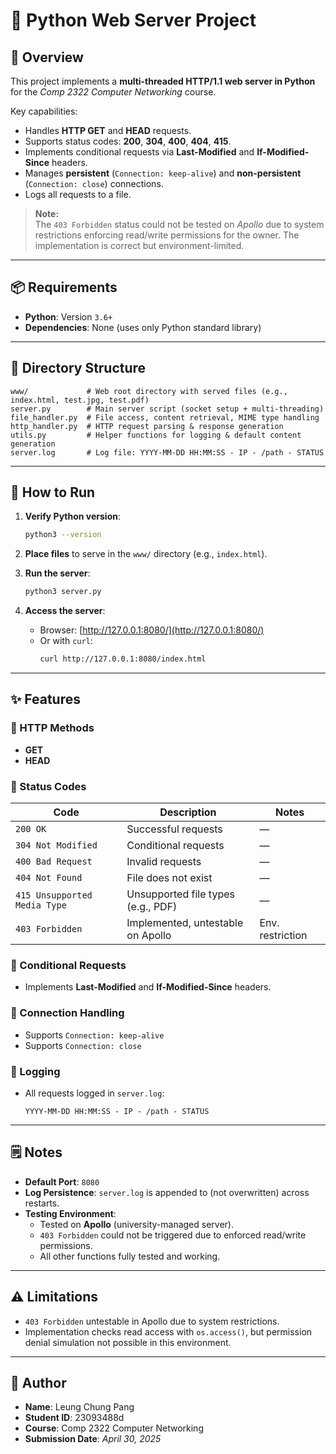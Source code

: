 # 🐍 Python Web Server Project

## 📖 Overview
This project implements a **multi-threaded HTTP/1.1 web server in Python** for the *Comp 2322 Computer Networking* course.  

Key capabilities:  
- Handles **HTTP GET** and **HEAD** requests.  
- Supports status codes: **200**, **304**, **400**, **404**, **415**.  
- Implements conditional requests via **Last-Modified** and **If-Modified-Since** headers.  
- Manages **persistent** (`Connection: keep-alive`) and **non-persistent** (`Connection: close`) connections.  
- Logs all requests to a file.  

> **Note:**  
> The `403 Forbidden` status could not be tested on *Apollo* due to system restrictions enforcing read/write permissions for the owner. The implementation is correct but environment-limited.

---

## 📦 Requirements
- **Python**: Version `3.6+`  
- **Dependencies**: None (uses only Python standard library)  

---

## 📂 Directory Structure
```
www/             # Web root directory with served files (e.g., index.html, test.jpg, test.pdf)
server.py        # Main server script (socket setup + multi-threading)
file_handler.py  # File access, content retrieval, MIME type handling
http_handler.py  # HTTP request parsing & response generation
utils.py         # Helper functions for logging & default content generation
server.log       # Log file: YYYY-MM-DD HH:MM:SS - IP - /path - STATUS
```

---

## 🚀 How to Run

1. **Verify Python version**:
   ```bash
   python3 --version
   ```

2. **Place files** to serve in the `www/` directory (e.g., `index.html`).  

3. **Run the server**:
   ```bash
   python3 server.py
   ```

4. **Access the server**:  
   - Browser: [http://127.0.0.1:8080/](http://127.0.0.1:8080/)  
   - Or with `curl`:
     ```bash
     curl http://127.0.0.1:8080/index.html
     ```

---

## ✨ Features

### 🔹 HTTP Methods
- **GET**
- **HEAD**

### 🔹 Status Codes
| Code | Description | Notes |
|------|-------------|-------|
| `200 OK` | Successful requests | — |
| `304 Not Modified` | Conditional requests | — |
| `400 Bad Request` | Invalid requests | — |
| `404 Not Found` | File does not exist | — |
| `415 Unsupported Media Type` | Unsupported file types (e.g., PDF) | — |
| `403 Forbidden` | Implemented, untestable on Apollo | Env. restriction |

### 🔹 Conditional Requests
- Implements **Last-Modified** and **If-Modified-Since** headers.

### 🔹 Connection Handling
- Supports `Connection: keep-alive`  
- Supports `Connection: close`

### 🔹 Logging
- All requests logged in `server.log`:
  ```
  YYYY-MM-DD HH:MM:SS - IP - /path - STATUS
  ```

---

## 🗒 Notes
- **Default Port**: `8080`  
- **Log Persistence**: `server.log` is appended to (not overwritten) across restarts.  
- **Testing Environment**:  
  - Tested on **Apollo** (university-managed server).  
  - `403 Forbidden` could not be triggered due to enforced read/write permissions.  
  - All other functions fully tested and working.

---

## ⚠️ Limitations
- `403 Forbidden` untestable in Apollo due to system restrictions.  
- Implementation checks read access with `os.access()`, but permission denial simulation not possible in this environment.

---

## 👤 Author
- **Name**: Leung Chung Pang  
- **Student ID**: 23093488d  
- **Course**: Comp 2322 Computer Networking  
- **Submission Date**: *April 30, 2025*
